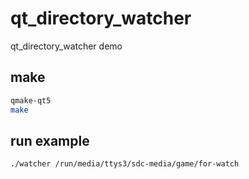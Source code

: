 # qt_directory_watcher
qt_directory_watcher demo


## make

```bash
qmake-qt5
make
```

## run example

```bash
./watcher /run/media/ttys3/sdc-media/game/for-watch
```
